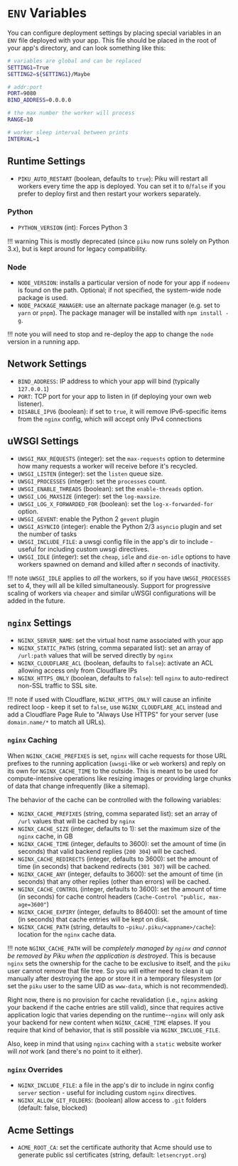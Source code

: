 # `ENV` Variables

You can configure deployment settings by placing special variables in an `ENV` file deployed with your app. This file should be placed in the root of your app's directory, and can look something like this:

```bash
# variables are global and can be replaced
SETTING1=True
SETTING2=${SETTING1}/Maybe

# addr:port
PORT=9080
BIND_ADDRESS=0.0.0.0

# the max number the worker will process
RANGE=10

# worker sleep interval between prints
INTERVAL=1
```

## Runtime Settings

* `PIKU_AUTO_RESTART` (boolean, defaults to `true`): Piku will restart all workers every time the app is deployed. You can set it to `0`/`false` if you prefer to deploy first and then restart your workers separately.

### Python

* `PYTHON_VERSION` (int): Forces Python 3

!!! warning
    This is mostly deprecated (since `piku` now runs solely on Python 3.x), but is kept around for legacy compatibility.

### Node

* `NODE_VERSION`: installs a particular version of node for your app if `nodeenv` is found on the path. Optional; if not specified, the system-wide node package is used.
* `NODE_PACKAGE_MANAGER`: use an alternate package manager (e.g. set to `yarn` or `pnpm`). The package manager will be installed with `npm install -g`.

!!! note
    you will need to stop and re-deploy the app to change the `node` version in a running app.

## Network Settings

* `BIND_ADDRESS`: IP address to which your app will bind (typically `127.0.0.1`)
* `PORT`: TCP port for your app to listen in (if deploying your own web listener).
* `DISABLE_IPV6` (boolean): if set to `true`, it will remove IPv6-specific items from the `nginx` config, which will accept only IPv4 connections

## uWSGI Settings

* `UWSGI_MAX_REQUESTS` (integer): set the `max-requests` option to determine how many requests a worker will receive before it's recycled.
* `UWSGI_LISTEN` (integer): set the `listen` queue size.
* `UWSGI_PROCESSES` (integer): set the `processes` count.
* `UWSGI_ENABLE_THREADS` (boolean): set the `enable-threads` option.
* `UWSGI_LOG_MAXSIZE` (integer): set the `log-maxsize`.
* `UWSGI_LOG_X_FORWARDED_FOR` (boolean): set the `log-x-forwarded-for` option.
* `UWSGI_GEVENT`: enable the Python 2 `gevent` plugin
* `UWSGI_ASYNCIO` (integer): enable the Python 2/3 `asyncio` plugin and set the number of tasks
* `UWSGI_INCLUDE_FILE`: a uwsgi config file in the app's dir to include - useful for including custom uwsgi directives.
* `UWSGI_IDLE` (integer): set the `cheap`, `idle` and `die-on-idle` options to have workers spawned on demand and killed after _n_ seconds of inactivity. 

!!! note
    `UWSGI_IDLE` applies to _all_ the workers, so if you have `UWSGI_PROCESSES` set to 4, they will all be killed simultaneously. Support for progressive scaling of workers via `cheaper` and similar uWSGI configurations will be added in the future. 

## `nginx` Settings

* `NGINX_SERVER_NAME`: set the virtual host name associated with your app
* `NGINX_STATIC_PATHS` (string, comma separated list): set an array of `/url:path` values that will be served directly by `nginx`
* `NGINX_CLOUDFLARE_ACL` (boolean, defaults to `false`): activate an ACL allowing access only from Cloudflare IPs
* `NGINX_HTTPS_ONLY` (boolean, defaults to `false`): tell `nginx` to auto-redirect non-SSL traffic to SSL site. 

!!! note
    if used with Cloudflare, `NGINX_HTTPS_ONLY` will cause an infinite redirect loop - keep it set to `false`, use `NGINX_CLOUDFLARE_ACL` instead and add a Cloudflare Page Rule to "Always Use HTTPS" for your server (use `domain.name/*` to match all URLs). 

### `nginx` Caching

When `NGINX_CACHE_PREFIXES` is set, `nginx` will cache requests for those URL prefixes to the running application (`uwsgi`-like or `web` workers) and reply on its own for `NGINX_CACHE_TIME` to the outside. This is meant to be used for compute-intensive operations like resizing images or providing large chunks of data that change infrequently (like a sitemap). 

The behavior of the cache can be controlled with the following variables:

* `NGINX_CACHE_PREFIXES` (string, comma separated list): set an array of `/url` values that will be cached by `nginx`
* `NGINX_CACHE_SIZE` (integer, defaults to 1): set the maximum size of the `nginx` cache, in GB
* `NGINX_CACHE_TIME` (integer, defaults to 3600): set the amount of time (in seconds) that valid backend replies (`200 304`) will be cached.
* `NGINX_CACHE_REDIRECTS` (integer, defaults to 3600): set the amount of time (in seconds) that backend redirects (`301 307`) will be cached.
* `NGINX_CACHE_ANY` (integer, defaults to 3600): set the amount of time (in seconds) that any other replies (other than errors) will be cached.
* `NGINX_CACHE_CONTROL` (integer, defaults to 3600): set the amount of time (in seconds) for cache control headers (`Cache-Control "public, max-age=3600"`)
* `NGINX_CACHE_EXPIRY` (integer, defaults to 86400): set the amount of time (in seconds) that cache entries will be kept on disk.
* `NGINX_CACHE_PATH` (string, detaults to `~piku/.piku/<appname>/cache`): location for the `nginx` cache data.

!!! note
    `NGINX_CACHE_PATH` will be _completely managed by `nginx` and cannot be removed by Piku when the application is destroyed_. This is because `nginx` sets the ownership for the cache to be exclusive to itself, and the `piku` user cannot remove that file tree. So you will either need to clean it up manually after destroying the app or store it in a temporary filesystem (or set the `piku` user to the same UID as `www-data`, which is not recommended).

Right now, there is no provision for cache revalidation (i.e., `nginx` asking your backend if the cache entries are still valid), since that requires active application logic that varies depending on the runtime--`nginx` will only ask your backend for new content when `NGINX_CACHE_TIME` elapses. If you require that kind of behavior, that is still possible via `NGINX_INCLUDE_FILE`.

Also, keep in mind that using `nginx` caching with a `static` website worker will _not_ work (and there's no point to it either).

### `nginx` Overrides

* `NGINX_INCLUDE_FILE`: a file in the app's dir to include in nginx config `server` section - useful for including custom `nginx` directives.
* `NGINX_ALLOW_GIT_FOLDERS`: (boolean) allow access to `.git` folders (default: false, blocked)

## Acme Settings

* `ACME_ROOT_CA`: set the certificate authority that Acme should use to generate public ssl certificates (string, default: `letsencrypt.org`)
